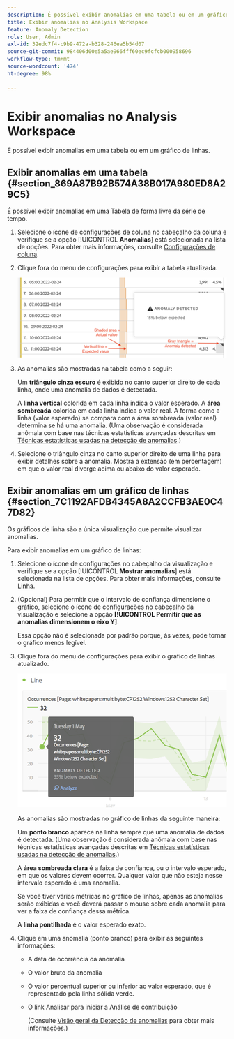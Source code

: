```yaml
---
description: É possível exibir anomalias em uma tabela ou em um gráfico de linhas.
title: Exibir anomalias no Analysis Workspace
feature: Anomaly Detection
role: User, Admin
exl-id: 32edc7f4-c9b9-472a-b328-246ea5b54d07
source-git-commit: 984406d00e5a5ae966fff60ec9fcfcb000958696
workflow-type: tm+mt
source-wordcount: '474'
ht-degree: 98%

---
```


# Exibir anomalias no Analysis Workspace

É possível exibir anomalias em uma tabela ou em um gráfico de linhas.

## Exibir anomalias em uma tabela {#section_869A87B92B574A38B017A980ED8A29C5}

É possível exibir anomalias em uma Tabela de forma livre da série de tempo.

1. Selecione o ícone de configurações de coluna no cabeçalho da coluna e verifique se a opção [!UICONTROL **Anomalias**] está selecionada na lista de opções. Para obter mais informações, consulte [Configurações de coluna](/help/analyze/analysis-workspace/visualizations/freeform-table/column-row-settings/column-settings.md).

1. Clique fora do menu de configurações para exibir a tabela atualizada.

   ![](assets/anomaly_detected.png)

1. As anomalias são mostradas na tabela como a seguir:

   Um **triângulo cinza escuro** é exibido no canto superior direito de cada linha, onde uma anomalia de dados é detectada.

   A **linha vertical** colorida em cada linha indica o valor esperado. A **área sombreada** colorida em cada linha indica o valor real. A forma como a linha (valor esperado) se compara com a área sombreada (valor real) determina se há uma anomalia. (Uma observação é considerada anômala com base nas técnicas estatísticas avançadas descritas em [Técnicas estatísticas usadas na detecção de anomalias](/help/analyze/analysis-workspace/c-anomaly-detection/statistics-anomaly-detection.md).)

1. Selecione o triângulo cinza no canto superior direito de uma linha para exibir detalhes sobre a anomalia. Mostra a extensão (em percentagem) em que o valor real diverge acima ou abaixo do valor esperado.

## Exibir anomalias em um gráfico de linhas {#section_7C1192AFDB4345A8A2CCFB3AE0C47D82}

Os gráficos de linha são a única visualização que permite visualizar anomalias.

Para exibir anomalias em um gráfico de linhas:

1. Selecione o ícone de configurações no cabeçalho da visualização e verifique se a opção [!UICONTROL **Mostrar anomalias**] está selecionada na lista de opções. Para obter mais informações, consulte [Linha](/help/analyze/analysis-workspace/visualizations/line.md).

1. (Opcional) Para permitir que o intervalo de confiança dimensione o gráfico, selecione o ícone de configurações no cabeçalho da visualização e selecione a opção **[!UICONTROL Permitir que as anomalias dimensionem o eixo Y]**.

   Essa opção não é selecionada por padrão porque, às vezes, pode tornar o gráfico menos legível.

1. Clique fora do menu de configurações para exibir o gráfico de linhas atualizado.

   ![](assets/anomaly_linechart.png)

   As anomalias são mostradas no gráfico de linhas da seguinte maneira:

   Um **ponto branco** aparece na linha sempre que uma anomalia de dados é detectada. (Uma observação é considerada anômala com base nas técnicas estatísticas avançadas descritas em [Técnicas estatísticas usadas na detecção de anomalias](/help/analyze/analysis-workspace/c-anomaly-detection/statistics-anomaly-detection.md).)

   A **área sombreada clara** é a faixa de confiança, ou o intervalo esperado, em que os valores devem ocorrer. Qualquer valor que não esteja nesse intervalo esperado é uma anomalia.

   Se você tiver várias métricas no gráfico de linhas, apenas as anomalias serão exibidas e você deverá passar o mouse sobre cada anomalia para ver a faixa de confiança dessa métrica.

   A **linha pontilhada** é o valor esperado exato.

1. Clique em uma anomalia (ponto branco) para exibir as seguintes informações:

   * A data de ocorrência da anomalia

   * O valor bruto da anomalia

   * O valor percentual superior ou inferior ao valor esperado, que é representado pela linha sólida verde.

   * O link Analisar para iniciar a Análise de contribuição

     (Consulte [Visão geral da Detecção de anomalias](/help/analyze/analysis-workspace/c-anomaly-detection/anomaly-detection.md) para obter mais informações.)





